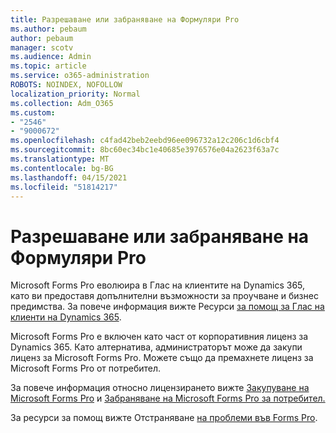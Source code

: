 ```yaml
---
title: Разрешаване или забраняване на Формуляри Pro
ms.author: pebaum
author: pebaum
manager: scotv
ms.audience: Admin
ms.topic: article
ms.service: o365-administration
ROBOTS: NOINDEX, NOFOLLOW
localization_priority: Normal
ms.collection: Adm_O365
ms.custom:
- "2546"
- "9000672"
ms.openlocfilehash: c4fad42beb2eebd96ee096732a12c206c1d6cbf4
ms.sourcegitcommit: 8bc60ec34bc1e40685e3976576e04a2623f63a7c
ms.translationtype: MT
ms.contentlocale: bg-BG
ms.lasthandoff: 04/15/2021
ms.locfileid: "51814217"
---
```

# <a name="enable-or-disable-forms-pro"></a>Разрешаване или забраняване на Формуляри Pro

Microsoft Forms Pro еволюира в Глас на клиентите на Dynamics 365, като ви предоставя допълнителни възможности за проучване и бизнес предимства. За повече информация вижте Ресурси [за помощ за Глас на клиенти на Dynamics 365](https://go.microsoft.com/fwlink/p/?linkid=2128357).  

Microsoft Forms Pro е включен като част от корпоративния лиценз за Dynamics 365. Като алтернатива, администраторът може да закупи лиценз за Microsoft Forms Pro. Можете също да премахнете лиценз за Microsoft Forms Pro от потребител.  

За повече информация относно лицензирането вижте [Закупуване на Microsoft Forms Pro](https://docs.microsoft.com/forms-pro/purchase#purchase-microsoft-forms-pro-for-users-in-a-dynamics-365-tenant) и [Забраняване на Microsoft Forms Pro за потребител.](https://docs.microsoft.com/forms-pro/purchase#disable-microsoft-forms-pro-for-a-user-1)
  
За ресурси за помощ вижте Отстраняване [на проблеми във Forms Pro](https://docs.microsoft.com/forms-pro/troubleshoot).